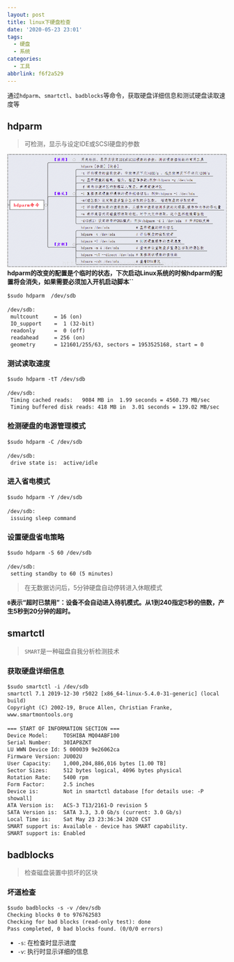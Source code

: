 ```yaml
---
layout: post
title: linux下硬盘检查
date: '2020-05-23 23:01'
tags:
  - 硬盘
  - 系统
categories:
  - 工具
abbrlink: f6f2a529
---
```


通过`hdparm`、`smartctl`、`badblocks`等命令，获取硬盘详细信息和测试硬盘读取速度等

<!--more-->

## hdparm

> 可检测，显示与设定IDE或SCSI硬盘的参数

![tool_hdparm_cmd](/images/2020/05/tool_hdparm_cmd.png)
**hdparm的改变的配置是个临时的状态，下次启动Linux系统的时候hdparm的配置将会消失，如果需要必须加入开机启动脚本``**

```shell
$sudo hdparm  /dev/sdb

/dev/sdb:
 multcount     = 16 (on)
 IO_support    =  1 (32-bit)
 readonly      =  0 (off)
 readahead     = 256 (on)
 geometry      = 121601/255/63, sectors = 1953525168, start = 0
```

### 测试读取速度

```shell
$sudo hdparm -tT /dev/sdb

/dev/sdb:
 Timing cached reads:   9084 MB in  1.99 seconds = 4560.73 MB/sec
 Timing buffered disk reads: 418 MB in  3.01 seconds = 139.02 MB/sec
```

### 检测硬盘的电源管理模式

```shell
$sudo hdparm -C /dev/sdb

/dev/sdb:
 drive state is:  active/idle
```

### 进入省电模式

```shell
$sudo hdparm -Y /dev/sdb

/dev/sdb:
 issuing sleep command
```
### 设置硬盘省电策略

``` shell
$sudo hdparm -S 60 /dev/sdb

/dev/sdb:
 setting standby to 60 (5 minutes)
```
> 在无数据访问后，5分钟硬盘自动停转进入休眠模式

**`0`表示“超时已禁用”：设备不会自动进入待机模式。从1到240指定5秒的倍数，产生5秒到20分钟的超时。**

## smartctl

> `SMART`是一种磁盘自我分析检测技术

### 获取硬盘详细信息

``` shell
$sudo smartctl -i /dev/sdb
smartctl 7.1 2019-12-30 r5022 [x86_64-linux-5.4.0-31-generic] (local build)
Copyright (C) 2002-19, Bruce Allen, Christian Franke, www.smartmontools.org

=== START OF INFORMATION SECTION ===
Device Model:     TOSHIBA MQ04ABF100
Serial Number:    30IAP8ZKT
LU WWN Device Id: 5 000039 9e26062ca
Firmware Version: JU002U
User Capacity:    1,000,204,886,016 bytes [1.00 TB]
Sector Sizes:     512 bytes logical, 4096 bytes physical
Rotation Rate:    5400 rpm
Form Factor:      2.5 inches
Device is:        Not in smartctl database [for details use: -P showall]
ATA Version is:   ACS-3 T13/2161-D revision 5
SATA Version is:  SATA 3.3, 3.0 Gb/s (current: 3.0 Gb/s)
Local Time is:    Sat May 23 23:36:34 2020 CST
SMART support is: Available - device has SMART capability.
SMART support is: Enabled
```

## badblocks

> 检查磁盘装置中损坏的区块

### 坏道检查

``` shell
$sudo badblocks -s -v /dev/sdb
Checking blocks 0 to 976762583
Checking for bad blocks (read-only test): done
Pass completed, 0 bad blocks found. (0/0/0 errors)
```
- `-s`: 在检查时显示进度
- `-v`: 执行时显示详细的信息
